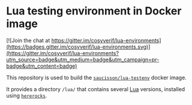 # Lua testing environment in Docker image

[![Join the chat at https://gitter.im/cosyverif/lua-environments](https://badges.gitter.im/cosyverif/lua-environments.svg)](https://gitter.im/cosyverif/lua-environments?utm_source=badge&utm_medium=badge&utm_campaign=pr-badge&utm_content=badge)

This repository is used to build the
[`saucisson/lua-testenv`](https://hub.docker.com/r/saucisson/lua-testenv/)
docker image.

It provides a directory `/lua/` that contains several [Lua](https://www.lua.org)
versions, installed using [`hererocks`](https://github.com/mpeterv/hererocks).
